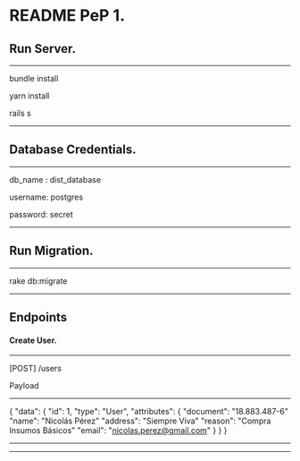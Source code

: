 # README PeP 1.

## Run Server.

---

bundle install

yarn install

rails s

---

## Database Credentials.

---

db_name : dist_database

username: postgres

password: secret

---

## Run Migration.

---

rake db:migrate

---

## Endpoints

#### Create User.

---

  [POST] /users

  Payload

  ---

  {
    "data": {
      "id": 1,
      "type": "User",
      "attributes": {
        "document": "18.883.487-6"
        "name": "Nicolás Pérez"
        "address": "Siempre Viva"
        "reason": "Compra Insumos Básicos"
        "email": "nicolas.perez@gmail.com"
      }
    }
  }

  ---

---